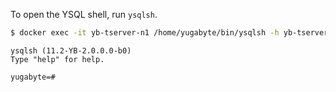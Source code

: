 
To open the YSQL shell, run `ysqlsh`.

```sh
$ docker exec -it yb-tserver-n1 /home/yugabyte/bin/ysqlsh -h yb-tserver-n1  --echo-queries
```

```
ysqlsh (11.2-YB-2.0.0.0-b0)
Type "help" for help.

yugabyte=#
```
